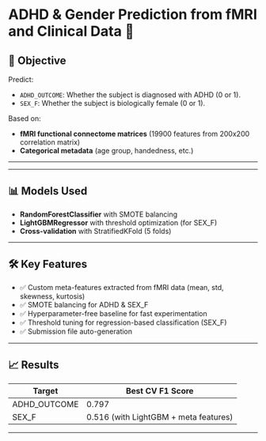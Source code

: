 # ADHD & Gender Prediction from fMRI and Clinical Data 🧠


## 🚀 Objective

Predict:
- `ADHD_OUTCOME`: Whether the subject is diagnosed with ADHD (0 or 1).
- `SEX_F`: Whether the subject is biologically female (0 or 1).

Based on:
- **fMRI functional connectome matrices** (19900 features from 200x200 correlation matrix)
- **Categorical metadata** (age group, handedness, etc.)

---

---

## 📊 Models Used

- **RandomForestClassifier** with SMOTE balancing
- **LightGBMRegressor** with threshold optimization (for SEX_F)
- **Cross-validation** with StratifiedKFold (5 folds)

---

## 🛠️ Key Features

- ✅ Custom meta-features extracted from fMRI data (mean, std, skewness, kurtosis)
- ✅ SMOTE balancing for ADHD & SEX_F
- ✅ Hyperparameter-free baseline for fast experimentation
- ✅ Threshold tuning for regression-based classification (SEX_F)
- ✅ Submission file auto-generation

---

## 📈 Results

| Target        | Best CV F1 Score |
|---------------|------------------|
| ADHD_OUTCOME  | 0.797            |
| SEX_F         | 0.516 (with LightGBM + meta features) |

---
